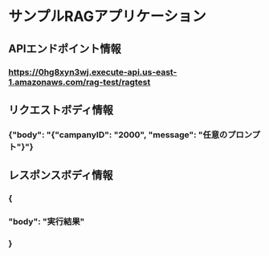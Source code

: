 # サンプルRAGアプリケーション
## APIエンドポイント情報
### https://0hg8xyn3wj.execute-api.us-east-1.amazonaws.com/rag-test/ragtest

## リクエストボディ情報
### {"body": "{\"campanyID\": \"2000\", \"message\": \"任意のプロンプト\"}"}

## レスポンスボディ情報
### {
### 
### "body": "実行結果"
### }
